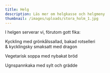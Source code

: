 ```yaml
---
title: Helg
description: Läs mer om helgkasse och helgmeny
thumbnail: /images/uploads/stora_holm_1.jpg
---
```

I helgen serverar vi, förutom gott fika:

Kyckling med grönkålssallad, bakad rotselleri\
& kycklingsky smaksatt med dragon

Vegetarisk soppa med nybakat bröd 

Ugnspannkaka med sylt och grädde
